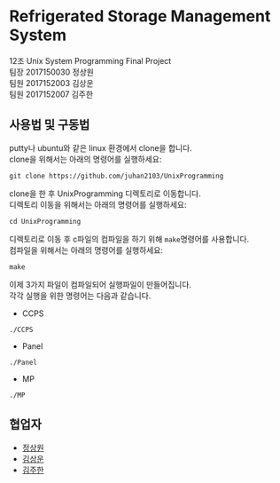 # Refrigerated Storage Management System

12조 Unix System Programming Final Project<br/>
팀장 2017150030 정상원<br/>
팀원 2017152003 김상운<br/>
팀원 2017152007 김주한<br/>

## 사용법 및 구동법

putty나 ubuntu와 같은 linux 환경에서 clone을 합니다.<br/>
clone을 위해서는 아래의 명령어를 실행하세요:

```
git clone https://github.com/juhan2103/UnixProgramming
```

clone을 한 후 UnixProgramming 디렉토리로 이동합니다.<br/>
디렉토리 이동을 위해서는 아래의 명령어를 실행하세요:

```
cd UnixProgramming
```

디렉토리로 이동 후 c파일의 컴파일을 하기 위해 `make`명령어를 사용합니다.<br/>
컴파일을 위해서는 아래의 명령어를 실행하세요:

```
make
```

이제 3가지 파일이 컴파일되어 실행파일이 만들어집니다.<br/>
각각 실행을 위한 명령어는 다음과 같습니다.<br/>

- CCPS

```
./CCPS
```

- Panel

```
./Panel
```

- MP

```
./MP
```

## 협업자

- [정상원](https://github.com/jsw0402)<br/>
- [김상운](https://github.com/issiscv)<br/>
- [김주한](https://github.com/juhan2103)<br/>
